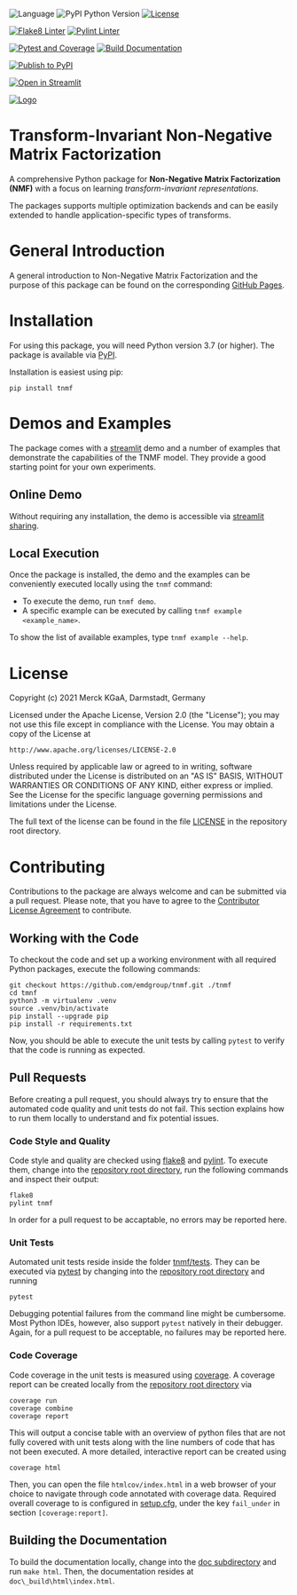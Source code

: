 ![Language](https://img.shields.io/github/languages/top/emdgroup/tnmf)
![PyPI Python Version](https://img.shields.io/pypi/pyversions/tnmf)
[![License](https://img.shields.io/github/license/emdgroup/tnmf)](https://github.com/emdgroup/tnmf/blob/main/LICENSE)

[![Flake8 Linter](https://github.com/emdgroup/tnmf/actions/workflows/flake8.yml/badge.svg)](https://github.com/emdgroup/tnmf/actions/workflows/flake8.yml)
[![Pylint Linter](https://github.com/emdgroup/tnmf/actions/workflows/pylint.yml/badge.svg)](https://github.com/emdgroup/tnmf/actions/workflows/pylint.yml)

[![Pytest and Coverage](https://github.com/emdgroup/tnmf/actions/workflows/pytest.yml/badge.svg)](https://github.com/emdgroup/tnmf/actions/workflows/pytest.yml)
[![Build Documentation](https://github.com/emdgroup/tnmf/actions/workflows/sphinx.yml/badge.svg)](https://github.com/emdgroup/tnmf/actions/workflows/sphinx.yml)

[![Publish to PyPI](https://github.com/emdgroup/tnmf/actions/workflows/publish-to-pypi.yml/badge.svg)](https://github.com/emdgroup/tnmf/actions/workflows/publish-to-pypi.yml)

[![Open in Streamlit](https://static.streamlit.io/badges/streamlit_badge_black_white.svg)](https://share.streamlit.io/adriansosic/tnmf/main/demos/demo_selector.py)

[![Logo](https://raw.githubusercontent.com/emdgroup/tnmf/main/logos/tnmf_header.svg)](https://github.com/emdgroup/tnmf)

# Transform-Invariant Non-Negative Matrix Factorization

A comprehensive Python package for **Non-Negative Matrix Factorization (NMF)** with a focus on learning *transform-invariant representations*.

The packages supports multiple optimization backends and can be easily extended to handle application-specific types of transforms.

# General Introduction
A general introduction to Non-Negative Matrix Factorization and the purpose of this package can be found on the corresponding [GitHub Pages](https://emdgroup.github.io/tnmf/).

# Installation
For using this package, you will need Python version 3.7 (or higher).
The package is available via [PyPI](https://pypi.org/project/tnmf/).

Installation is easiest using pip:

    pip install tnmf

# Demos and Examples

The package comes with a [streamlit](https://streamlit.io) demo and a number of examples that demonstrate the capabilities of the TNMF model.
They provide a good starting point for your own experiments.

## Online Demo
Without requiring any installation, the demo is accessible via [streamlit sharing](https://share.streamlit.io/adriansosic/tnmf/main/demos/demo_selector.py).

## Local Execution
Once the package is installed, the demo and the examples can be conveniently executed locally using the `tnmf` command:
* To execute the demo, run `tnmf demo`.
* A specific example can be executed by calling `tnmf example <example_name>`.

To show the list of available examples, type `tnmf example --help`.

# License
Copyright (c) 2021 Merck KGaA, Darmstadt, Germany

Licensed under the Apache License, Version 2.0 (the "License");
you may not use this file except in compliance with the License.
You may obtain a copy of the License at

    http://www.apache.org/licenses/LICENSE-2.0

Unless required by applicable law or agreed to in writing, software
distributed under the License is distributed on an "AS IS" BASIS,
WITHOUT WARRANTIES OR CONDITIONS OF ANY KIND, either express or implied.
See the License for the specific language governing permissions and
limitations under the License.

The full text of the license can be found in the file [LICENSE](LICENSE) in the repository root directory.

# Contributing
Contributions to the package are always welcome and can be submitted via a pull request.
Please note, that you have to agree to the [Contributor License Agreement](CONTRIBUTING.md) to contribute.

## Working with the Code
To checkout the code and set up a working environment with all required Python packages, execute the following commands:

```
git checkout https://github.com/emdgroup/tnmf.git ./tnmf
cd tmnf
python3 -m virtualenv .venv
source .venv/bin/activate
pip install --upgrade pip
pip install -r requirements.txt
```

Now, you should be able to execute the unit tests by calling `pytest` to verify that the code is running as expected.

## Pull Requests
Before creating a pull request, you should always try to ensure that the automated code quality and unit tests do not fail.
This section explains how to run them locally to understand and fix potential issues.

### Code Style and Quality
Code style and quality are checked using [flake8](https://flake8.pycqa.org/) and [pylint](http://pylint.pycqa.org/).
To execute them, change into the [repository root directory](.), run the following commands and inspect their output:

```
flake8
pylint tnmf
```

In order for a pull request to be accaptable, no errors may be reported here.

### Unit Tests
Automated unit tests reside inside the folder [tnmf/tests](tnmf/tests). They can be executed via
[pytest](https://docs.pytest.org/) by changing into the [repository root directory](.) and running

```
pytest
```

Debugging potential failures from the command line might be cumbersome.
Most Python IDEs, however, also support `pytest` natively in their debugger.
Again, for a pull request to be acceptable, no failures may be reported here.

### Code Coverage
Code coverage in the unit tests is measured using [coverage](https://coverage.readthedocs.io).
A coverage report can be created locally from the [repository root directory](.) via

```
coverage run
coverage combine
coverage report
```

This will output a concise table with an overview of python files that are not fully covered with unit tests along with the line numbers of code that has not been executed.
A more detailed, interactive report can be created using

```
coverage html
```

Then, you can open the file `htmlcov/index.html` in a web browser of your choice to navigate through code annotated with coverage data.
Required overall coverage to is configured in [setup.cfg](setup.cfg), under the key `fail_under` in section `[coverage:report]`.


## Building the Documentation
To build the documentation locally, change into the [doc subdirectory](doc) and run `make html`.
Then, the documentation resides at `doc\_build\html\index.html`.
